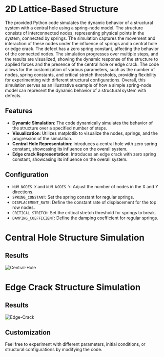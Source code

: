 # 2D Lattice-Based Structure

The provided Python code simulates the dynamic behavior of a structural system with a central hole using a spring-node model. The structure consists of interconnected nodes, representing physical points in the system, connected by springs. The simulation captures the movement and interaction of these nodes under the influence of springs and a central hole or edge crack. The defect has a zero spring constant, affecting the behavior of the connected nodes. The simulation progresses over multiple steps, and the results are visualized, showing the dynamic response of the structure to applied forces and the presence of the central hole or edge crack. The code allows for the customization of various parameters, such as the number of nodes, spring constants, and critical stretch thresholds, providing flexibility for experimenting with different structural configurations. Overall, this simulation serves as an illustrative example of how a simple spring-node model can represent the dynamic behavior of a structural system with defects.

## Features

- **Dynamic Simulation**: The code dynamically simulates the behavior of the structure over a specified number of steps.
- **Visualization**: Utilizes matplotlib to visualize the nodes, springs, and the progression of the simulation.
- **Central Hole Representation**: Introduces a central hole with zero spring constant, showcasing its influence on the overall system.
- **Edge crack Representation**: Introduces an edge crack with zero spring constant, showcasing its influence on the overall system.

## Configuration

- `NUM_NODES_X` and `NUM_NODES_Y`: Adjust the number of nodes in the X and Y directions.
- `SPRING_CONSTANT`: Set the spring constant for regular springs.
- `DISPLACEMENT_RATE`: Define the constant rate of displacement for the top row nodes.
- `CRITICAL_STRETCH`: Set the critical stretch threshold for springs to break.
- `DAMPING_COEFFICIENT`: Define the damping coefficient for regular springs.

# Central Hole Structure Simulation

## Results
![Central-Hole](https://github.com/Hossein-Talebi1375/Lattice-Based-Structure/assets/153290352/0a595fa7-8a8f-41e4-b550-6ea1a6529c33)


# Edge Crack Structure Simulation

## Results
![Edge-Crack](https://github.com/Hossein-Talebi1375/Lattice-Based-Structure/assets/153290352/acaf5e9d-e677-47a8-a236-f6dd2cc3aafc)

## Customization

Feel free to experiment with different parameters, initial conditions, or structural configurations by modifying the code.


